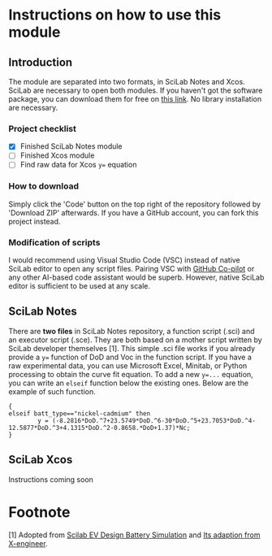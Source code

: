 # Instructions on how to use this module
## Introduction
The module are separated into two formats, in SciLab Notes and Xcos. SciLab are necessary to open both modules. If you haven't got the software package, you can download them for free on [this link](https://www.scilab.org/download/scilab-6.1.1). No library installation are necessary.
### Project checklist
- [x] Finished SciLab Notes module
- [ ] Finished Xcos module
- [ ] Find raw data for Xcos `y=` equation

### How to download
Simply click the 'Code' button on the top right of the repository followed by 'Download ZIP' afterwards. If you have a GitHub account, you can fork this project instead.

### Modification of scripts
I would recommend using Visual Studio Code (VSC) instead of native SciLab editor to open any script files. Pairing VSC with [GitHub Co-pilot](https://copilot.github.com/) or any other AI-based code assistant would be superb. However, native SciLab editor is sufficient to be used at any scale.

## SciLab Notes
There are **two files** in SciLab Notes repository, a function script (.sci) and an executor script (.sce). They are both based on a mother script written by SciLab developer themselves [1]. This simple .sci file works if you already provide a `y=` function of DoD and Voc in the function script. If you have a raw experimental data, you can use Microsoft Excel, Minitab, or Python processing to obtain the curve fit equation. To add a new `y=...` equation, you can write an `elseif` function below the existing ones. Below are the example of such function.

```
{
elseif batt_type=="nickel-cadmium" then 
        y = (-8.2816*DoD.^7+23.5749*DoD.^6-30*DoD.^5+23.7053*DoD.^4-12.5877*DoD.^3+4.1315*DoD.^2-0.8658.*DoD+1.37)*Nc;
}
``` 

## SciLab Xcos
Instructions coming soon

# Footnote
[1] Adopted from [Scilab EV Design Battery Simulation](https://www.scilab.org/ev-design-battery-simulation) and [Its adaption from X-engineer](https://x-engineer.org/ev-design-battery-simulation/).
